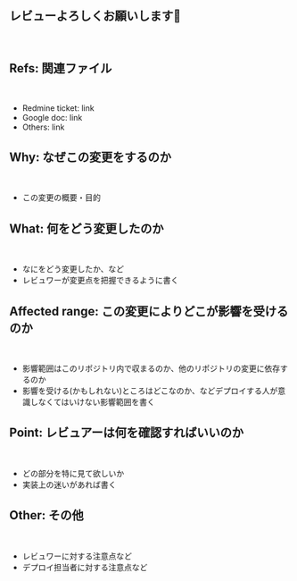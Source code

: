 ## レビューよろしくお願いします🙏
​
## Refs: 関連ファイル
​
* Redmine ticket: link
* Google doc: link
* Others: link
​
## Why: なぜこの変更をするのか
​
* この変更の概要・目的
​
## What: 何をどう変更したのか
​
* なにをどう変更したか、など
* レビュワーが変更点を把握できるように書く
​
## Affected range: この変更によりどこが影響を受けるのか
​
* 影響範囲はこのリポジトリ内で収まるのか、他のリポジトリの変更に依存するのか
* 影響を受ける(かもしれない)ところはどこなのか、などデプロイする人が意識しなくてはいけない影響範囲を書く
​
## Point: レビュアーは何を確認すればいいのか
​
* どの部分を特に見て欲しいか
* 実装上の迷いがあれば書く
​
## Other: その他
​
* レビュワーに対する注意点など
* デプロイ担当者に対する注意点など